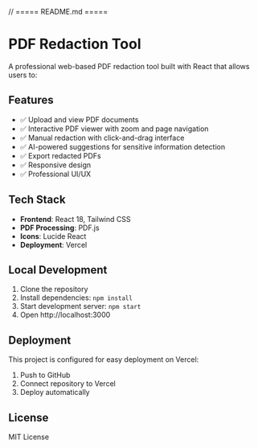 // ===== README.md =====
# PDF Redaction Tool

A professional web-based PDF redaction tool built with React that allows users to:

## Features

- ✅ Upload and view PDF documents
- ✅ Interactive PDF viewer with zoom and page navigation
- ✅ Manual redaction with click-and-drag interface
- ✅ AI-powered suggestions for sensitive information detection
- ✅ Export redacted PDFs
- ✅ Responsive design
- ✅ Professional UI/UX

## Tech Stack

- **Frontend**: React 18, Tailwind CSS
- **PDF Processing**: PDF.js
- **Icons**: Lucide React
- **Deployment**: Vercel

## Local Development

1. Clone the repository
2. Install dependencies: `npm install`
3. Start development server: `npm start`
4. Open http://localhost:3000

## Deployment

This project is configured for easy deployment on Vercel:

1. Push to GitHub
2. Connect repository to Vercel
3. Deploy automatically

## License

MIT License
